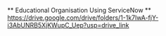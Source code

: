 ** Educational Organisation Using ServiceNow  **
https://drive.google.com/drive/folders/1-1k7lwA-fjY-i3AbUNRB5XjKWupC_Uep?usp=drive_link
